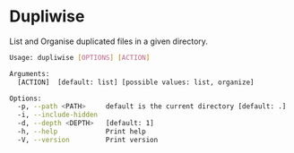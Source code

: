 # Dupliwise

List and Organise duplicated files in a given directory.

```bash
Usage: dupliwise [OPTIONS] [ACTION]

Arguments:
  [ACTION]  [default: list] [possible values: list, organize]

Options:
  -p, --path <PATH>     default is the current directory [default: .]
  -i, --include-hidden
  -d, --depth <DEPTH>   [default: 1]
  -h, --help            Print help
  -V, --version         Print version
```
